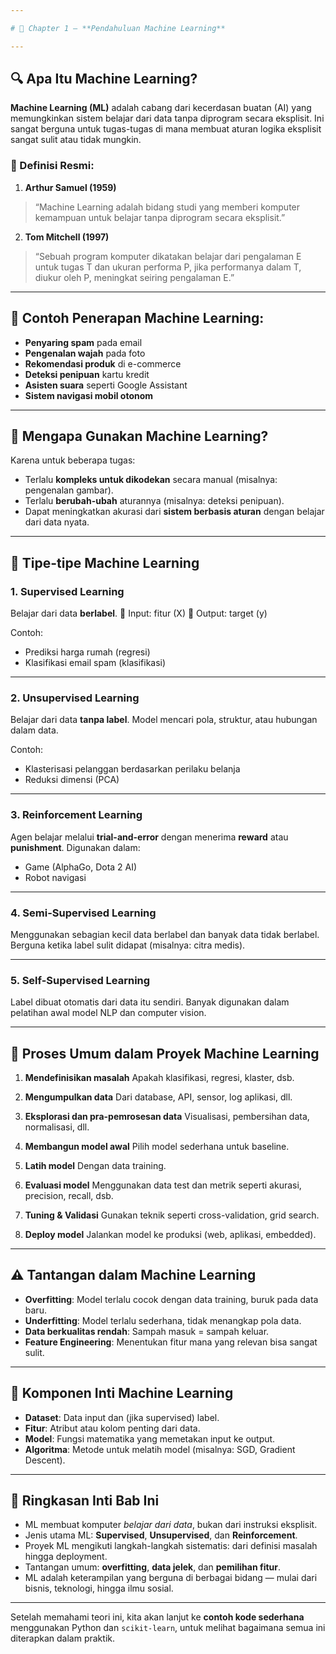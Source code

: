 ```yaml
---

# 📘 Chapter 1 – **Pendahuluan Machine Learning**

---
```


## 🔍 Apa Itu Machine Learning?

**Machine Learning (ML)** adalah cabang dari kecerdasan buatan (AI) yang memungkinkan sistem belajar dari data tanpa diprogram secara eksplisit. Ini sangat berguna untuk tugas-tugas di mana membuat aturan logika eksplisit sangat sulit atau tidak mungkin.

### 📖 Definisi Resmi:

1. **Arthur Samuel (1959)**

> “Machine Learning adalah bidang studi yang memberi komputer kemampuan untuk belajar tanpa diprogram secara eksplisit.”

2. **Tom Mitchell (1997)**

> “Sebuah program komputer dikatakan belajar dari pengalaman E untuk tugas T dan ukuran performa P, jika performanya dalam T, diukur oleh P, meningkat seiring pengalaman E.”

---

## 💼 Contoh Penerapan Machine Learning:

* **Penyaring spam** pada email
* **Pengenalan wajah** pada foto
* **Rekomendasi produk** di e-commerce
* **Deteksi penipuan** kartu kredit
* **Asisten suara** seperti Google Assistant
* **Sistem navigasi mobil otonom**

---

## 🧠 Mengapa Gunakan Machine Learning?

Karena untuk beberapa tugas:

* Terlalu **kompleks untuk dikodekan** secara manual (misalnya: pengenalan gambar).
* Terlalu **berubah-ubah** aturannya (misalnya: deteksi penipuan).
* Dapat meningkatkan akurasi dari **sistem berbasis aturan** dengan belajar dari data nyata.

---

## 🧭 Tipe-tipe Machine Learning

### 1. **Supervised Learning**

Belajar dari data **berlabel**.
🔹 Input: fitur (X)
🔹 Output: target (y)

Contoh:

* Prediksi harga rumah (regresi)
* Klasifikasi email spam (klasifikasi)

---

### 2. **Unsupervised Learning**

Belajar dari data **tanpa label**.
Model mencari pola, struktur, atau hubungan dalam data.

Contoh:

* Klasterisasi pelanggan berdasarkan perilaku belanja
* Reduksi dimensi (PCA)

---

### 3. **Reinforcement Learning**

Agen belajar melalui **trial-and-error** dengan menerima **reward** atau **punishment**.
Digunakan dalam:

* Game (AlphaGo, Dota 2 AI)
* Robot navigasi

---

### 4. **Semi-Supervised Learning**

Menggunakan sebagian kecil data berlabel dan banyak data tidak berlabel. Berguna ketika label sulit didapat (misalnya: citra medis).

---

### 5. **Self-Supervised Learning**

Label dibuat otomatis dari data itu sendiri. Banyak digunakan dalam pelatihan awal model NLP dan computer vision.

---

## 🔁 Proses Umum dalam Proyek Machine Learning

1. **Mendefinisikan masalah**
   Apakah klasifikasi, regresi, klaster, dsb.

2. **Mengumpulkan data**
   Dari database, API, sensor, log aplikasi, dll.

3. **Eksplorasi dan pra-pemrosesan data**
   Visualisasi, pembersihan data, normalisasi, dll.

4. **Membangun model awal**
   Pilih model sederhana untuk baseline.

5. **Latih model**
   Dengan data training.

6. **Evaluasi model**
   Menggunakan data test dan metrik seperti akurasi, precision, recall, dsb.

7. **Tuning & Validasi**
   Gunakan teknik seperti cross-validation, grid search.

8. **Deploy model**
   Jalankan model ke produksi (web, aplikasi, embedded).

---

## ⚠️ Tantangan dalam Machine Learning

* **Overfitting**: Model terlalu cocok dengan data training, buruk pada data baru.
* **Underfitting**: Model terlalu sederhana, tidak menangkap pola data.
* **Data berkualitas rendah**: Sampah masuk = sampah keluar.
* **Feature Engineering**: Menentukan fitur mana yang relevan bisa sangat sulit.

---

## 🧩 Komponen Inti Machine Learning

* **Dataset**: Data input dan (jika supervised) label.
* **Fitur**: Atribut atau kolom penting dari data.
* **Model**: Fungsi matematika yang memetakan input ke output.
* **Algoritma**: Metode untuk melatih model (misalnya: SGD, Gradient Descent).

---

## 📑 Ringkasan Inti Bab Ini

* ML membuat komputer *belajar dari data*, bukan dari instruksi eksplisit.
* Jenis utama ML: **Supervised**, **Unsupervised**, dan **Reinforcement**.
* Proyek ML mengikuti langkah-langkah sistematis: dari definisi masalah hingga deployment.
* Tantangan umum: **overfitting**, **data jelek**, dan **pemilihan fitur**.
* ML adalah keterampilan yang berguna di berbagai bidang — mulai dari bisnis, teknologi, hingga ilmu sosial.

---

Setelah memahami teori ini, kita akan lanjut ke **contoh kode sederhana** menggunakan Python dan `scikit-learn`, untuk melihat bagaimana semua ini diterapkan dalam praktik.